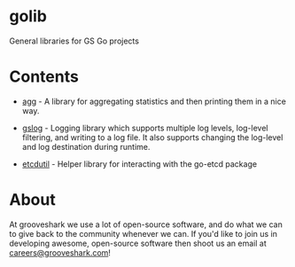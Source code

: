 # golib

General libraries for GS Go projects

# Contents

* [agg](/agg) - A library for aggregating statistics and then printing them in a
                nice way.

* [gslog](/gslog) - Logging library which supports multiple log levels,
                    log-level filtering, and writing to a log file. It also
                    supports changing the log-level and log destination during
                    runtime.

* [etcdutil](/etcdutil) - Helper library for interacting with the go-etcd
                          package

# About

At grooveshark we use a lot of open-source software, and do what we can to give
back to the community whenever we can. If you'd like to join us in developing
awesome, open-source software then shoot us an email at careers@grooveshark.com!
